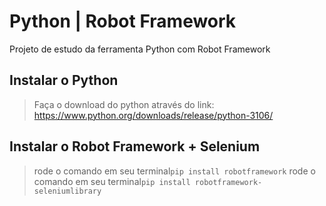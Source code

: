 # Python | Robot Framework
Projeto de estudo da ferramenta Python com Robot Framework

## Instalar o Python
> Faça o download do python através do link: https://www.python.org/downloads/release/python-3106/

## Instalar o Robot Framework + Selenium
> rode o comando em seu terminal`pip install robotframework`
> rode o comando em seu terminal`pip install robotframework-seleniumlibrary`

